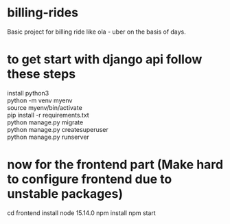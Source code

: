 # billing-rides
Basic project for billing ride like ola - uber on the basis of days.

# to get start with django api follow these steps 
install python3 <br/>
python -m venv myenv <br/>
source myenv/bin/activate <br/>
pip install -r requirements.txt <br/>
python manage.py migrate <br/>
python manage.py createsuperuser <br/>
python manage.py runserver <br/>

# now for the frontend part (Make hard to configure frontend due to unstable packages)
cd frontend
install node 15.14.0
npm install 
npm start 

